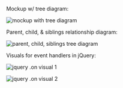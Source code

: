 Mockup w/ tree diagram:

![mockup with tree diagram](https://git.generalassemb.ly/storage/user/3667/files/02350478-9eba-11e7-8d07-3a031fbcf71d)

Parent, child, & siblings relationship diagram:

![parent, child, siblings tree diagram](https://git.generalassemb.ly/storage/user/3667/files/14965c7a-9eba-11e7-9a9b-76c71794167e)

Visuals for event handlers in jQuery:

![jquery .on visual 1](https://media.git.generalassemb.ly/user/16103/files/95b58a80-40e2-11e9-91a0-a511d24dcef9)

![jquery .on visual 2](https://media.git.generalassemb.ly/user/16103/files/964e2100-40e2-11e9-971d-a74d2a431e9a)
